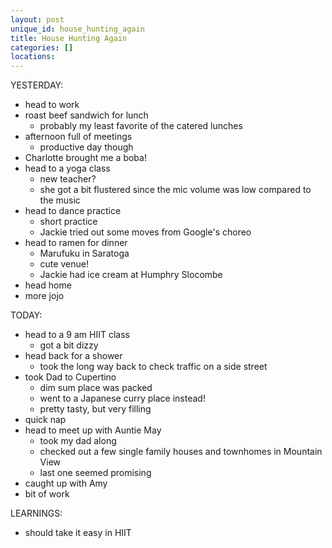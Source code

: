```yaml
---
layout: post
unique_id: house_hunting_again
title: House Hunting Again
categories: []
locations: 
---
```


YESTERDAY:
* head to work
* roast beef sandwich for lunch
  * probably my least favorite of the catered lunches
* afternoon full of meetings
  * productive day though
* Charlotte brought me a boba!
* head to a yoga class
  * new teacher?
  * she got a bit flustered since the mic volume was low compared to the music
* head to dance practice
  * short practice
  * Jackie tried out some moves from Google's choreo
* head to ramen for dinner
  * Marufuku in Saratoga
  * cute venue!
  * Jackie had ice cream at Humphry Slocombe
* head home
* more jojo

TODAY:
* head to a 9 am HIIT class
  * got a bit dizzy
* head back for a shower
  * took the long way back to check traffic on a side street
* took Dad to Cupertino
  * dim sum place was packed
  * went to a Japanese curry place instead!
  * pretty tasty, but very filling
* quick nap
* head to meet up with Auntie May
  * took my dad along
  * checked out a few single family houses and townhomes in Mountain View
  * last one seemed promising
* caught up with Amy
* bit of work

LEARNINGS:
* should take it easy in HIIT
